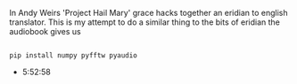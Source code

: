 In Andy Weirs 'Project Hail Mary' grace hacks together an eridian to english translator. This is my attempt to do a similar thing to the bits of eridian the audiobook gives us

<code>
pip install numpy pyfftw pyaudio
</code>

- 5:52:58